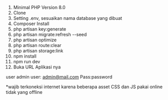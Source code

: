 1. Minimal PHP Version 8.0
2. Clone
3. Setting .env, sesuaikan nama database yang dibuat
5. Composer Install
6. php artisan key:generate
7. php artisan migrate:refresh --seed
8. php artisan optimize
9. php artisan route:clear
10. php artisan storage:link
11. npm install
12. npm run dev
13. Buka URL  Aplikasi nya

user admin
user: admin@mail.com
Pass:password

*wajib terkoneksi internet karena beberapa asset CSS dan JS pakai online tidak yang offline